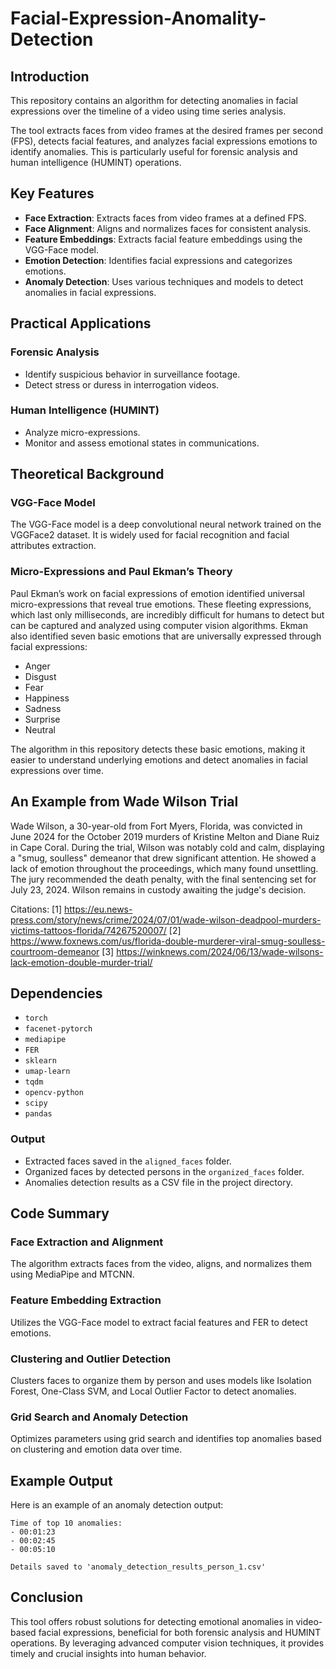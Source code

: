 # Facial-Expression-Anomality-Detection

## Introduction
This repository contains an algorithm for detecting anomalies in facial expressions over the timeline of a video using time series analysis. 

The tool extracts faces from video frames at the desired frames per second (FPS), detects facial features, and analyzes facial expressions emotions to identify anomalies. This is particularly useful for forensic analysis and human intelligence (HUMINT) operations.

## Key Features
- **Face Extraction**: Extracts faces from video frames at a defined FPS.
- **Face Alignment**: Aligns and normalizes faces for consistent analysis.
- **Feature Embeddings**: Extracts facial feature embeddings using the VGG-Face model.
- **Emotion Detection**: Identifies facial expressions and categorizes emotions.
- **Anomaly Detection**: Uses various techniques and models to detect anomalies in facial expressions.

## Practical Applications
### Forensic Analysis
- Identify suspicious behavior in surveillance footage.
- Detect stress or duress in interrogation videos.

### Human Intelligence (HUMINT)
- Analyze micro-expressions.
- Monitor and assess emotional states in communications.

## Theoretical Background

### VGG-Face Model
The VGG-Face model is a deep convolutional neural network trained on the VGGFace2 dataset. It is widely used for facial recognition and facial attributes extraction. 

### Micro-Expressions and Paul Ekman’s Theory
Paul Ekman’s work on facial expressions of emotion identified universal micro-expressions that reveal true emotions. These fleeting expressions, which last only milliseconds, are incredibly difficult for humans to detect but can be captured and analyzed using computer vision algorithms. Ekman also identified seven basic emotions that are universally expressed through facial expressions:
- Anger
- Disgust
- Fear
- Happiness
- Sadness
- Surprise
- Neutral

The algorithm in this repository detects these basic emotions, making it easier to understand underlying emotions and detect anomalies in facial expressions over time.

## An Example from Wade Wilson Trial

Wade Wilson, a 30-year-old from Fort Myers, Florida, was convicted in June 2024 for the October 2019 murders of Kristine Melton and Diane Ruiz in Cape Coral. During the trial, Wilson was notably cold and calm, displaying a "smug, soulless" demeanor that drew significant attention. He showed a lack of emotion throughout the proceedings, which many found unsettling. The jury recommended the death penalty, with the final sentencing set for July 23, 2024. Wilson remains in custody awaiting the judge's decision.

Citations:
[1] https://eu.news-press.com/story/news/crime/2024/07/01/wade-wilson-deadpool-murders-victims-tattoos-florida/74267520007/
[2] https://www.foxnews.com/us/florida-double-murderer-viral-smug-soulless-courtroom-demeanor
[3] https://winknews.com/2024/06/13/wade-wilsons-lack-emotion-double-murder-trial/

## Dependencies
- `torch`
- `facenet-pytorch`
- `mediapipe`
- `FER`
- `sklearn`
- `umap-learn`
- `tqdm`
- `opencv-python`
- `scipy`
- `pandas`

### Output
- Extracted faces saved in the `aligned_faces` folder.
- Organized faces by detected persons in the `organized_faces` folder.
- Anomalies detection results as a CSV file in the project directory.

## Code Summary
### Face Extraction and Alignment
The algorithm extracts faces from the video, aligns, and normalizes them using MediaPipe and MTCNN.

### Feature Embedding Extraction
Utilizes the VGG-Face model to extract facial features and FER to detect emotions.

### Clustering and Outlier Detection
Clusters faces to organize them by person and uses models like Isolation Forest, One-Class SVM, and Local Outlier Factor to detect anomalies.

### Grid Search and Anomaly Detection
Optimizes parameters using grid search and identifies top anomalies based on clustering and emotion data over time.

## Example Output
Here is an example of an anomaly detection output:
```
Time of top 10 anomalies:
- 00:01:23
- 00:02:45
- 00:05:10

Details saved to 'anomaly_detection_results_person_1.csv'
```

## Conclusion
This tool offers robust solutions for detecting emotional anomalies in video-based facial expressions, beneficial for both forensic analysis and HUMINT operations. By leveraging advanced computer vision techniques, it provides timely and crucial insights into human behavior.
